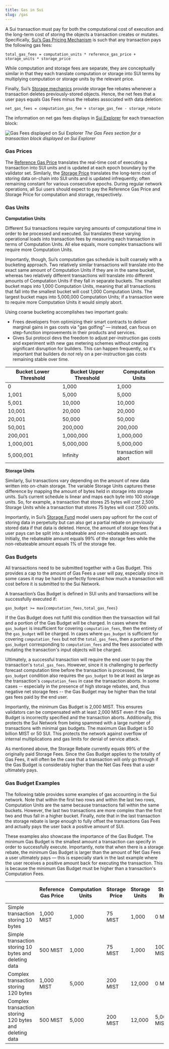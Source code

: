 ```yaml
---
title: Gas in Sui
slug: /gas
---
```


A Sui transaction must pay for both the computational cost of execution and the long-term cost of storing the objects a transaction creates or mutates. Specifically, [Sui’s Gas Pricing Mechanism](gas-pricing.md) is such that any transaction pays the following gas fees:

`total_gas_fees = computation_units * reference_gas_price + storage_units * storage_price`

While computation and storage fees are separate, they are conceptually similar in that they each translate computation or storage into SUI terms by multiplying computation or storage units by the relevant price.

Finally, Sui’s [Storage mechanics](https://docs.sui.io/learn/tokenomics/storage-fund#storage-fund-rewards) provide storage fee rebates whenever a transaction deletes previously-stored objects. Hence, the net fees that a user pays equals Gas Fees minus the rebates associated with data deletion:

`net_gas_fees = computation_gas_fee + storage_gas_fee - storage_rebate`

The information on net gas fees displays in [Sui Explorer](https://suiexplorer.com/) for each transaction block:

![Gas Fees displayed on Sui Explorer](/img/gas-fees-explorer.png "The Gas Fees section displayed on Sui Explorer") _The Gas Fees section for a transaction block displayed on Sui Explorer_

### Gas Prices

The [Reference Gas Price](https://docs.sui.io/learn/tokenomics/gas-pricing#computation-gas-prices) translates the real-time cost of executing a transaction into SUI units and is updated at each epoch boundary by the validator set. Similarly, the [Storage Price](https://docs.sui.io/learn/tokenomics/gas-pricing#storage-gas-prices) translates the long-term cost of storing data on-chain into SUI units and is updated infrequently; often remaining constant for various consecutive epochs. During regular network operations, all Sui users should expect to pay the Reference Gas Price and Storage Price for computation and storage, respectively.

### Gas Units

**Computation Units**

Different Sui transactions require varying amounts of computational time in order to be processed and executed. Sui translates these varying operational loads into transaction fees by measuring each transaction in terms of Computation Units. All else equals, more complex transactions will require more Computation Units.

Importantly, though, Sui’s computation gas schedule is built coarsely with a bucketing approach. Two relatively similar transactions will translate into the exact same amount of Computation Units if they are in the same bucket, whereas two relatively different transactions will translate into different amounts of Computation Units if they fall in separate buckets. The smallest bucket maps into 1,000 Computation Units, meaning that all transactions that fall into the smallest bucket will cost 1,000 Computation Units. The largest bucket maps into 5,000,000 Computation Units; if a transaction were to require more Computation Units it would simply abort.

Using coarse bucketing accomplishes two important goals:

- Frees developers from optimizing their smart contracts to deliver marginal gains in gas costs via "gas golfing" — instead, can focus on step-function improvements in their products and services.
- Gives Sui protocol devs the freedom to adjust per-instruction gas costs and experiment with new gas metering schemes without creating significant disruption for builders. This can happen frequently, so it's important that builders do _not_ rely on a per-instruction gas costs remaining stable over time.

| Bucket Lower Threshold | Bucket Upper Threshold | Computation Units      |
| ---------------------- | ---------------------- | ---------------------- |
| 0                      | 1,000                  | 1,000                  |
| 1,001                  | 5,000                  | 5,000                  |
| 5,001                  | 10,000                 | 10,000                 |
| 10,001                 | 20,000                 | 20,000                 |
| 20,001                 | 50,000                 | 50,000                 |
| 50,001                 | 200,000                | 200,000                |
| 200,001                | 1,000,000              | 1,000,000              |
| 1,000,001              | 5,000,000              | 5,000,000              |
| 5,000,001              | Infinity               | transaction will abort |

**Storage Units**

Similarly, Sui transactions vary depending on the amount of new data written into on-chain storage. The variable Storage Units captures these difference by mapping the amount of bytes held in storage into storage units. Sui’s current schedule is linear and maps each byte into 100 storage units. So, for example, a transaction that stores 25 bytes will cost 2,500 Storage Units while a transaction that stores 75 bytes will cost 7,500 units.

Importantly, in Sui’s [Storage Fund](https://docs.sui.io/learn/tokenomics/storage-fund) model users pay upfront for the cost of storing data in perpetuity but can also get a partial rebate on previously stored data if that data is deleted. Hence, the amount of storage fees that a user pays can be split into a rebateable and non-rebateable amount. Initially, the rebateable amount equals 99% of the storage fees while the non-rebateable amount equals 1% of the storage fee.

### Gas Budgets

All transactions need to be submitted together with a Gas Budget. This provides a cap to the amount of Gas Fees a user will pay, especially since in some cases it may be hard to perfectly forecast how much a transaction will cost before it is submitted to the Sui Network.

A transaction’s Gas Budget is defined in SUI units and transactions will be successfully executed if:

`gas_budget >= max{computation_fees,total_gas_fees}`

If the Gas Budget does not fulfill this condition then the transaction will fail and a portion of the Gas Budget will be charged. In cases where the `gas_budget` is insufficient for covering `computation_fees`, then the entirety of the `gas_budget` will be charged. In cases where `gas_budget` is sufficient for covering `computation_fees` but not the `total_gas_fees`, then a portion of the `gas_budget` corresponding to `computation_fees` and the fees associated with mutating the transaction's input objects will be charged.

Ultimately, a successful transaction will require the end user to pay the transaction's `total_gas_fees`. However, since it is challenging to perfectly forecast computation time before the transaction is processed, the `gas_budget` condition also requires the `gas_budget` to be at least as large as the transaction's `computation_fees` in case the transaction aborts. In some cases -- especially in the presence of high storage rebates, and, thus negative net storage fees -- the Gas Budget may be higher than the total gas fees paid by the end user.

Importantly, the minimum Gas Budget is 2,000 MIST. This ensures validators can be compensated with at least 2,000 MIST even if the Gas Budget is incorrectly specified and the transaction aborts. Additionally, this protects the Sui Network from being spammed with a large number of transactions with minimal gas budgets. The maximum Gas Budget is 50 billion MIST or 50 SUI. This protects the network against overflow of internal multiplications and gas limits for denial of service attack.

As mentioned above, the Storage Rebate currently equals 99% of the originally paid Storage Fees. Since the Gas Budget applies to the totality of Gas Fees, it will often be the case that a transaction will only go through if the Gas Budget is considerably higher than the Net Gas Fees that a user ultimately pays.

### Gas Budget Examples

The following table provides some examples of gas accounting in the Sui network. Note that within the first two rows and within the last two rows, Computation Units are the same because transactions fall within the same buckets. However, the last two transactions are more complex than the first two and thus fall in a higher bucket. Finally, note that in the last transaction the storage rebate is large enough to fully offset the transactions Gas Fees and actually pays the user back a positive amount of SUI.

These examples also showcase the importance of the Gas Budget. The minimum Gas Budget is the smallest amount a transaction can specify in order to successfully execute. Importantly, note that when there is a storage rebate, the minimum Gas Budget is larger than the amount of Net Gas Fees a user ultimately pays — this is especially stark in the last example where the user receives a positive amount back for executing the transaction. This is because the minimum Gas Budget must be higher than a transaction's Computation Fees.

|                                                         | Reference Gas Price | Computation Units | Storage Price | Storage Units | Storage Rebate | Minimum Gas Budget | Net Gas Fees   |
| ------------------------------------------------------- | ------------------- | ----------------- | ------------- | ------------- | -------------- | ------------------ | -------------- |
| Simple transaction storing 10 bytes                     | 1,000 MIST          | 1,000             | 75 MIST       | 1,000         | 0 MIST         | 1,075,000 MIST     | 1,075,000 MIST |
| Simple transaction storing 10 bytes and deleting data   | 500 MIST            | 1,000             | 75 MIST       | 1,000         | 100,000 MIST   | 500,000 MIST       | 475,000 MIST   |
| Complex transaction storing 120 bytes                   | 1,000 MIST          | 5,000             | 200 MIST      | 12,000        | 0 MIST         | 7,400,000 MIST     | 7,400,000 MIST |
| Complex transaction storing 120 bytes and deleting data | 500 MIST            | 5,000             | 200 MIST      | 12,000        | 5,000,000 MIST | 2,500,000 MIST     | -100,000 MIST  |
